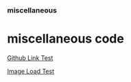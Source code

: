 ### miscellaneous


# miscellaneous code


[Github Link Test ](https://github.com/jagatabhay)


[Image Load Test](https://www.google.com/imgres?imgurl=https%3A%2F%2Fmiro.medium.com%2Fmax%2F640%2F0*_UYcDncjSNi422NV.png&imgrefurl=https%3A%2F%2Fmedium.com%2F%40ODSC%2F4-steps-to-start-machine-learning-with-computer-vision-9658fef424c0&tbnid=q16-E6CxMzmHxM&vet=12ahUKEwjvrfXFlIzqAhWLCHIKHWV_BIsQMygMegUIARDpAQ..i&docid=YMlFnpVTmC0pKM&w=640&h=300&q=computer%20vision&client=firefox-b-d&ved=2ahUKEwjvrfXFlIzqAhWLCHIKHWV_BIsQMygMegUIARDpAQ)
